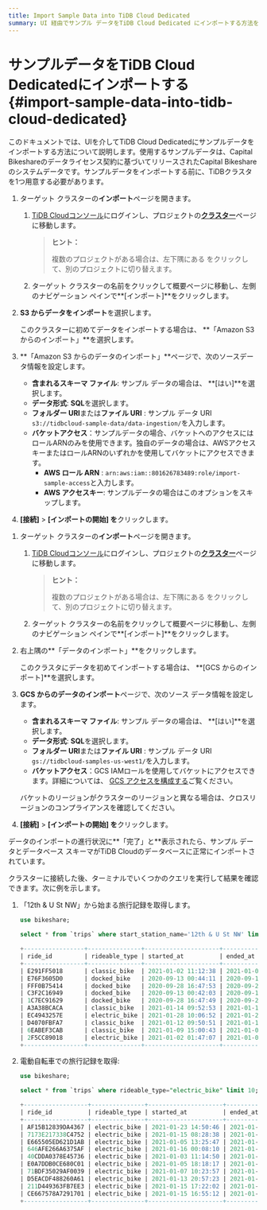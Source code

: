 ```yaml
---
title: Import Sample Data into TiDB Cloud Dedicated
summary: UI 経由でサンプル データをTiDB Cloud Dedicated にインポートする方法を学習します。
---
```


# サンプルデータをTiDB Cloud Dedicatedにインポートする {#import-sample-data-into-tidb-cloud-dedicated}

このドキュメントでは、UIを介してTiDB Cloud Dedicatedにサンプルデータをインポートする方法について説明します。使用するサンプルデータは、Capital Bikeshareのデータライセンス契約に基づいてリリースされたCapital Bikeshareのシステムデータです。サンプルデータをインポートする前に、TiDBクラスタを1つ用意する必要があります。

<SimpleTab>
<div label="Amazon S3">

1.  ターゲット クラスターの**インポート**ページを開きます。

    1.  [TiDB Cloudコンソール](https://tidbcloud.com/)にログインし、プロジェクトの[**クラスター**](https://tidbcloud.com/console/clusters)ページに移動します。

        > **ヒント：**
        >
        > 複数のプロジェクトがある場合は、<mdsvgicon name="icon-left-projects">左下隅にある をクリックして、別のプロジェクトに切り替えます。</mdsvgicon>

    2.  ターゲット クラスターの名前をクリックして概要ページに移動し、左側のナビゲーション ペインで**[インポート]**をクリックします。

2.  **S3 からデータをインポート**を選択します。

    このクラスターに初めてデータをインポートする場合は、 **「Amazon S3 からのインポート」**を選択します。

3.  **「Amazon S3 からのデータのインポート」**ページで、次のソースデータ情報を設定します。

    -   **含まれるスキーマ ファイル**: サンプル データの場合は、 **[はい]**を選択します。
    -   **データ形式**: **SQL**を選択します。
    -   **フォルダー URI**または**ファイル URI** : サンプル データ URI `s3://tidbcloud-sample-data/data-ingestion/`を入力します。
    -   **バケットアクセス**：サンプルデータの場合、バケットへのアクセスにはロールARNのみを使用できます。独自のデータの場合は、AWSアクセスキーまたはロールARNのいずれかを使用してバケットにアクセスできます。
        -   **AWS ロール ARN** : `arn:aws:iam::801626783489:role/import-sample-access`と入力します。
        -   **AWS アクセスキー**: サンプルデータの場合はこのオプションをスキップします。

4.  **[接続]** &gt; **[インポートの開始] を**クリックします。

</div>
<div label="Google Cloud">

1.  ターゲット クラスターの**インポート**ページを開きます。

    1.  [TiDB Cloudコンソール](https://tidbcloud.com/)にログインし、プロジェクトの[**クラスター**](https://tidbcloud.com/console/clusters)ページに移動します。

        > **ヒント：**
        >
        > 複数のプロジェクトがある場合は、<mdsvgicon name="icon-left-projects">左下隅にある をクリックして、別のプロジェクトに切り替えます。</mdsvgicon>

    2.  ターゲット クラスターの名前をクリックして概要ページに移動し、左側のナビゲーション ペインで**[インポート]**をクリックします。

2.  右上隅の**「データのインポート」**をクリックします。

    このクラスタにデータを初めてインポートする場合は、 **[GCS からのインポート]**を選択します。

3.  **GCS からのデータのインポート**ページで、次のソース データ情報を設定します。

    -   **含まれるスキーマ ファイル**: サンプル データの場合は、 **[はい]**を選択します。
    -   **データ形式**: **SQL**を選択します。
    -   **フォルダー URI**または**ファイル URI** : サンプル データ URI `gs://tidbcloud-samples-us-west1/`を入力します。
    -   **バケットアクセス**：GCS IAMロールを使用してバケットにアクセスできます。詳細については、 [GCS アクセスを構成する](/tidb-cloud/config-s3-and-gcs-access.md#configure-gcs-access)ご覧ください。

    バケットのリージョンがクラスターのリージョンと異なる場合は、クロスリージョンのコンプライアンスを確認してください。

4.  **[接続]** &gt; **[インポートの開始] を**クリックします。

</div>
</SimpleTab>

データのインポートの進行状況に**「完了」と**表示されたら、サンプル データとデータベース スキーマがTiDB Cloudのデータベースに正常にインポートされています。

クラスターに接続した後、ターミナルでいくつかのクエリを実行して結果を確認できます。次に例を示します。

1.  「12th &amp; U St NW」から始まる旅行記録を取得します。

    ```sql
    use bikeshare;
    ```

    ```sql
    select * from `trips` where start_station_name='12th & U St NW' limit 10;
    ```

    ```sql
    +-----------------+---------------+---------------------+---------------------+--------------------+------------------+-------------------------------------------+----------------+-----------+------------+-----------+------------+---------------+
    | ride_id         | rideable_type | started_at          | ended_at            | start_station_name | start_station_id | end_station_name                          | end_station_id | start_lat | start_lng  | end_lat   | end_lng    | member_casual |
    +-----------------+---------------+---------------------+---------------------+--------------------+------------------+-------------------------------------------+----------------+-----------+------------+-----------+------------+---------------+
    | E291FF5018      | classic_bike  | 2021-01-02 11:12:38 | 2021-01-02 11:23:47 | 12th & U St NW     |            31268 | 7th & F St NW / National Portrait Gallery |          31232 | 38.916786 |  -77.02814 |  38.89728 | -77.022194 | member        |
    | E76F3605D0      | docked_bike   | 2020-09-13 00:44:11 | 2020-09-13 00:59:38 | 12th & U St NW     |            31268 | 17th St & Massachusetts Ave NW            |          31267 | 38.916786 |  -77.02814 | 38.908142 |  -77.03836 | casual        |
    | FFF0B75414      | docked_bike   | 2020-09-28 16:47:53 | 2020-09-28 16:57:30 | 12th & U St NW     |            31268 | 17th St & Massachusetts Ave NW            |          31267 | 38.916786 |  -77.02814 | 38.908142 |  -77.03836 | casual        |
    | C3F2C16949      | docked_bike   | 2020-09-13 00:42:03 | 2020-09-13 00:59:43 | 12th & U St NW     |            31268 | 17th St & Massachusetts Ave NW            |          31267 | 38.916786 |  -77.02814 | 38.908142 |  -77.03836 | casual        |
    | 1C7EC91629      | docked_bike   | 2020-09-28 16:47:49 | 2020-09-28 16:57:26 | 12th & U St NW     |            31268 | 17th St & Massachusetts Ave NW            |          31267 | 38.916786 |  -77.02814 | 38.908142 |  -77.03836 | member        |
    | A3A38BCACA      | classic_bike  | 2021-01-14 09:52:53 | 2021-01-14 10:00:51 | 12th & U St NW     |            31268 | 10th & E St NW                            |          31256 | 38.916786 |  -77.02814 | 38.895912 |  -77.02606 | member        |
    | EC4943257E      | electric_bike | 2021-01-28 10:06:52 | 2021-01-28 10:16:28 | 12th & U St NW     |            31268 | 10th & E St NW                            |          31256 | 38.916843 | -77.028206 |  38.89607 |  -77.02608 | member        |
    | D4070FBFA7      | classic_bike  | 2021-01-12 09:50:51 | 2021-01-12 09:59:41 | 12th & U St NW     |            31268 | 10th & E St NW                            |          31256 | 38.916786 |  -77.02814 | 38.895912 |  -77.02606 | member        |
    | 6EABEF3CAB      | classic_bike  | 2021-01-09 15:00:43 | 2021-01-09 15:18:30 | 12th & U St NW     |            31268 | 1st & M St NE                             |          31603 | 38.916786 |  -77.02814 | 38.905697 | -77.005486 | member        |
    | 2F5CC89018      | electric_bike | 2021-01-02 01:47:07 | 2021-01-02 01:58:29 | 12th & U St NW     |            31268 | 3rd & H St NE                             |          31616 | 38.916836 |  -77.02815 |  38.90074 |  -77.00219 | member        |
    +-----------------+---------------+---------------------+---------------------+--------------------+------------------+-------------------------------------------+----------------+-----------+------------+-----------+------------+---------------+
    ```

2.  電動自転車での旅行記録を取得:

    ```sql
    use bikeshare;
    ```

    ```sql
    select * from `trips` where rideable_type="electric_bike" limit 10;
    ```

    ```sql
    +------------------+---------------+---------------------+---------------------+----------------------------------------+------------------+-------------------------------------------------------+----------------+-----------+------------+-----------+------------+---------------+
    | ride_id          | rideable_type | started_at          | ended_at            | start_station_name                     | start_station_id | end_station_name                                      | end_station_id | start_lat | start_lng  | end_lat   | end_lng    | member_casual |
    +------------------+---------------+---------------------+---------------------+----------------------------------------+------------------+-------------------------------------------------------+----------------+-----------+------------+-----------+------------+---------------+
    | AF15B12839DA4367 | electric_bike | 2021-01-23 14:50:46 | 2021-01-23 14:59:55 | Columbus Circle / Union Station        |            31623 | 15th & East Capitol St NE                             |          31630 |   38.8974 |  -77.00481 | 38.890    | 76.98354   | member        |
    | 7173E217338C4752 | electric_bike | 2021-01-15 08:28:38 | 2021-01-15 08:33:49 | 37th & O St NW / Georgetown University |            31236 | 34th St & Wisconsin Ave NW                            |          31226 | 38.907825 | -77.071655 | 38.916    | -77.0683   | member        |
    | E665505ED621D1AB | electric_bike | 2021-01-05 13:25:47 | 2021-01-05 13:35:58 | N Lynn St & Fairfax Dr                 |            31917 | 34th St & Wisconsin Ave NW                            |          31226 |  38.89359 |  -77.07089 | 38.916    | 77.06829   | member        |
    | 646AFE266A6375AF | electric_bike | 2021-01-16 00:08:10 | 2021-01-16 00:35:58 | 7th St & Massachusetts Ave NE          |            31647 | 34th St & Wisconsin Ave NW                            |          31226 | 38.892235 | -76.996025 |  38.91    | 7.068245   | member        |
    | 40CDDA0378E45736 | electric_bike | 2021-01-03 11:14:50 | 2021-01-03 11:26:04 | N Lynn St & Fairfax Dr                 |            31917 | 34th St & Wisconsin Ave NW                            |          31226 | 38.893734 |  -77.07096 | 38.916    | 7.068275   | member        |
    | E0A7DDB0CE680C01 | electric_bike | 2021-01-05 18:18:17 | 2021-01-05 19:04:11 | Maine Ave & 7th St SW                  |            31609 | Smithsonian-National Mall / Jefferson Dr & 12th St SW |          31248 | 38.878727 |  -77.02304 |   38.8    | 7.028755   | casual        |
    | 71BDF35029AF0039 | electric_bike | 2021-01-07 10:23:57 | 2021-01-07 10:59:43 | 10th & K St NW                         |            31263 | East West Hwy & Blair Mill Rd                         |          32019 |  38.90279 |  -77.02633 | 38.990    | 77.02937   | member        |
    | D5EACDF488260A61 | electric_bike | 2021-01-13 20:57:23 | 2021-01-13 21:04:19 | 8th & H St NE                          |            31661 | 15th & East Capitol St NE                             |          31630 |  38.89985 | -76.994835 |  38.88    | 76.98345   | member        |
    | 211D449363FB7EE3 | electric_bike | 2021-01-15 17:22:02 | 2021-01-15 17:35:49 | 7th & K St NW                          |            31653 | 15th & East Capitol St NE                             |          31630 |  38.90216 |   -77.0211 |  38.88    | 76.98357   | casual        |
    | CE667578A7291701 | electric_bike | 2021-01-15 16:55:12 | 2021-01-15 17:38:26 | East West Hwy & 16th St                |            32056 | East West Hwy & Blair Mill Rd                         |          32019 | 38.995674 |  -77.03868 | 38.990    | 77.02953   | casual        |
    +------------------+---------------+---------------------+---------------------+----------------------------------------+------------------+-------------------------------------------------------+----------------+-----------+------------+-----------+------------+---------------+
    ```
